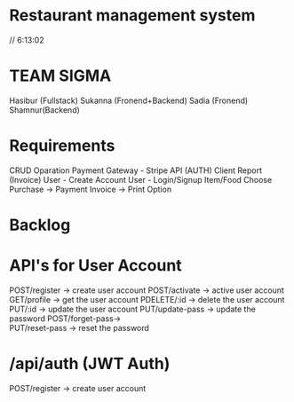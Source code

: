# Restaurant management system
// 6:13:02
# TEAM SIGMA
Hasibur (Fullstack)
Sukanna (Fronend+Backend)
Sadia (Fronend)
Shamnur(Backend)

# Requirements
CRUD Oparation
Payment Gateway - Stripe API (AUTH)
Client Report (Invoice)
User - Create Account
User - Login/Signup
Item/Food Choose
Purchase -> Payment
Invoice -> Print Option


# Backlog
# API's for User Account
POST/register   ->   create user account
POST/activate   ->   active user account
GET/profile     ->   get the user account
PDELETE/:id     ->   delete the user account
PUT/:id         ->   update the user account
PUT/update-pass ->   update the password
POST/forget-pass->   
PUT/reset-pass  ->   reset the password

# /api/auth (JWT Auth)
POST/register   ->   create user account